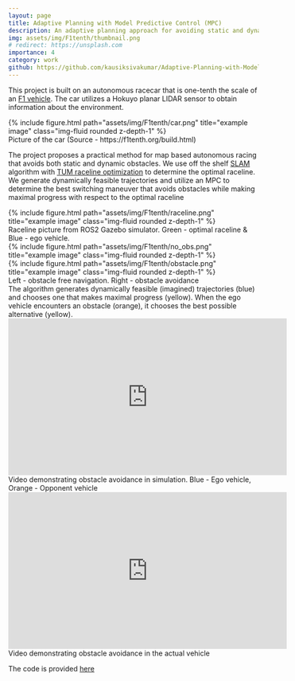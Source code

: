 ```yaml
---
layout: page
title: Adaptive Planning with Model Predictive Control (MPC)
description: An adaptive planning approach for avoiding static and dynamic obstacles for autonomous racing
img: assets/img/F1tenth/thumbnail.png
# redirect: https://unsplash.com
importance: 4
category: work
github: https://github.com/kausiksivakumar/Adaptive-Planning-with-Model-Predictive-Control
---
```


This project is built on an autonomous racecar that is one-tenth the scale of an [F1 vehicle](https://f1tenth.org/). The car utilizes a Hokuyo planar LIDAR sensor to obtain information about the environment. 
<div class="row">
    <div class="col-sm mt-3 mt-md-0">
        {% include figure.html path="assets/img/F1tenth/car.png" title="example image" class="img-fluid rounded z-depth-1" %}
    </div>
</div>
<div class="caption">
    Picture of the car (Source - https://f1tenth.org/build.html)
</div>

The project proposes a practical method for map based autonomous racing that avoids both static and dynamic obstacles. We use off the shelf [SLAM](http://wiki.ros.org/hector_slam) algorithm with [TUM raceline optimization](https://github.com/TUMFTM/global_racetrajectory_optimization) to determine the optimal raceline. We generate dynamically feasible trajectories and utilize an MPC to determine the best switching maneuver that avoids obstacles while making maximal progress with respect to the optimal raceline
<div class="row">
    <div class="col-sm mt-3 mt-md-0">
        {% include figure.html path="assets/img/F1tenth/raceline.png" title="example image" class="img-fluid rounded z-depth-1" %}
    </div>
</div>
<div class="caption">
    Raceline picture from ROS2 Gazebo simulator. Green - optimal raceline & Blue - ego vehicle. 
</div>

<div class="row">
    <div class="col-sm mt-3 mt-md-0">
        {% include figure.html path="assets/img/F1tenth/no_obs.png" title="example image" class="img-fluid rounded z-depth-1" %}
    </div>
    <div class="col-sm mt-3 mt-md-0">
        {% include figure.html path="assets/img/F1tenth/obstacle.png" title="example image" class="img-fluid rounded z-depth-1" %}
    </div>
</div>
<div class="caption">
    Left - obstacle free navigation. Right - obstacle avoidance
</div>
The algorithm generates dynamically feasible (imagined) trajectories (blue) and chooses one that makes maximal progress (yellow). When the ego vehicle encounters an obstacle (orange), it chooses the best possible alternative (yellow).

<div class="row">
    <iframe style="display: block; margin: auto;" width="560" height="315" src="https://www.youtube.com/embed/6bbuutIjzeA" title="Adaptive planning in simulation" frameborder="0" allow="accelerometer; autoplay; clipboard-write; encrypted-media; gyroscope; picture-in-picture; web-share" allowfullscreen></iframe>
</div>
<div class="caption">
    Video demonstrating obstacle avoidance in simulation. Blue - Ego vehicle, Orange - Opponent vehicle 
</div>

<div class="row">
    <iframe style="display: block; margin: auto;" width="560" height="315" src="https://www.youtube.com/embed/zX_UfEmb_Jg" title="YouTube video player" frameborder="0" allow="accelerometer; autoplay; clipboard-write; encrypted-media; gyroscope; picture-in-picture; web-share" allowfullscreen></iframe>
</div>
<div class="caption">
    Video demonstrating obstacle avoidance in the actual vehicle 
</div>

The code is provided [here](https://github.com/kausiksivakumar/Adaptive-Planning-with-Model-Predictive-Control)